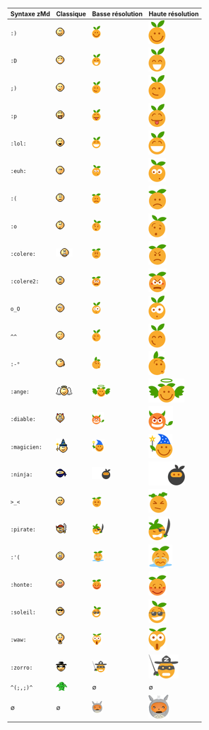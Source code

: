 Syntaxe zMd  | Classique                                                                                         | Basse résolution                             | Haute résolution
-------------|---------------------------------------------------------------------------------------------------|----------------------------------------------|-----------------
`:)`         | ![smile classic](https://raw.githubusercontent.com/zestedesavoir/zds-site/dev/assets/smileys/smile.png)     | ![smile low res](low_res/smile_LD.png)       | ![high res smile](high_res/smile_HD.png)
`:D`         | ![grin classic](https://raw.githubusercontent.com/zestedesavoir/zds-site/dev/assets/smileys/heureux.png)    | ![grin low res](low_res/grin_LD.gif)         | ![high res grin](high_res/grin_HD.gif)
`;)`         | ![wink classic](https://raw.githubusercontent.com/zestedesavoir/zds-site/dev/assets/smileys/clin.png)       | ![wink low res](low_res/wink_LD.png)         | ![high res wink](high_res/wink_HD.png)
`:p`         | ![razz classic](https://raw.githubusercontent.com/zestedesavoir/zds-site/dev/assets/smileys/langue.png)     | ![razz low res](low_res/razz_LD.png)         | ![high res razz](high_res/razz_HD.png)
`:lol:`      | ![lol classic](https://raw.githubusercontent.com/zestedesavoir/zds-site/dev/assets/smileys/rire.gif)        | ![lol low res](low_res/lol_LD.png)           | ![high res lol](high_res/lol_HD.png)
`:euh:`      | ![euh classic](https://raw.githubusercontent.com/zestedesavoir/zds-site/dev/assets/smileys/unsure.gif)      | ![euh low res](low_res/euh_LD.gif)           | ![high res euh](high_res/euh_HD.gif)
`:(`         | ![sad classic](https://raw.githubusercontent.com/zestedesavoir/zds-site/dev/assets/smileys/triste.png)      | ![sad low res](low_res/sad_LD.png)           | ![high res sad](high_res/sad_HD.png)
`:o`         | ![eek classic](https://raw.githubusercontent.com/zestedesavoir/zds-site/dev/assets/smileys/huh.png)         | ![eek low res](low_res/eek_LD.png)           | ![high res eek](high_res/eek_HD.png)
`:colere:`   | ![angry classic](https://raw.githubusercontent.com/zestedesavoir/zds-site/dev/assets/smileys/angry.gif)     | ![angry low res](low_res/angry_LD.png)       | ![high res angry](high_res/angry_HD.png)
`:colere2:`  | ![angry2 classic](https://raw.githubusercontent.com/zestedesavoir/zds-site/dev/assets/smileys/mechant.png)  | ![angry2 low res](low_res/angry2_LD.gif)     | ![high res angry2](high_res/angry2_HD.gif)
`o_O`        | ![shock classic](https://raw.githubusercontent.com/zestedesavoir/zds-site/dev/assets/smileys/blink.gif)     | ![shock low res](low_res/shock_LD.gif)       | ![high res shock](high_res/shock_HD.gif)
`^^`         | ![hehe classic](https://raw.githubusercontent.com/zestedesavoir/zds-site/dev/assets/smileys/hihi.png)       | ![hehe low res](low_res/hehe_LD.png)         | ![high res hehe](high_res/hehe_HD.png)
`:-°`        | ![phew classic](https://raw.githubusercontent.com/zestedesavoir/zds-site/dev/assets/smileys/siffle.png)     | ![phew low res](low_res/phew_LD.png)         | ![high res phew](high_res/phew_HD.png)
`:ange:`     | ![angel classic](https://raw.githubusercontent.com/zestedesavoir/zds-site/dev/assets/smileys/ange.png)      | ![angel low res](low_res/angel_LD.png)       | ![high res angel](high_res/angel_HD.png)
`:diable:`   | ![evil classic](https://raw.githubusercontent.com/zestedesavoir/zds-site/dev/assets/smileys/diable.png)     | ![evil low res](low_res/evil_LD.png)         | ![high res evil](high_res/evil_HD.png)
`:magicien:` | ![wizard classic](https://raw.githubusercontent.com/zestedesavoir/zds-site/dev/assets/smileys/magicien.png) | ![wizard low res](low_res/wizard_LD.png)     | ![high res wizard](high_res/wizard_HD.png)
`:ninja:`    | ![ninja classic](https://raw.githubusercontent.com/zestedesavoir/zds-site/dev/assets/smileys/ninja.png)     | ![ninja low res](low_res/ninja_LD.gif)       | ![high res ninja](high_res/ninja_HD.gif)
`>_<`        | ![mad classic](https://raw.githubusercontent.com/zestedesavoir/zds-site/dev/assets/smileys/pinch.png)       | ![mad low res](low_res/mad_LD.png)           | ![high res mad](high_res/mad_HD.png)
`:pirate:`   | ![pirate classic](https://raw.githubusercontent.com/zestedesavoir/zds-site/dev/assets/smileys/pirate.png)   | ![pirate low res](low_res/pirate_LD.png)     | ![high res pirate](high_res/pirate_HD.png)
`:'(`        | ![cry classic](https://raw.githubusercontent.com/zestedesavoir/zds-site/dev/assets/smileys/pleure.png)      | ![cry low res](low_res/cry_LD.png)           | ![high res cry](high_res/cry_HD.png)
`:honte:`    | ![oops classic](https://raw.githubusercontent.com/zestedesavoir/zds-site/dev/assets/smileys/rouge.png)      | ![oops low res](low_res/oops_LD.png)         | ![high res oops](high_res/oops_HD.png)
`:soleil:`   | ![cool classic](https://raw.githubusercontent.com/zestedesavoir/zds-site/dev/assets/smileys/soleil.png)     | ![cool low res](low_res/cool_LD.png)         | ![high res cool](high_res/cool_HD.png)
`:waw:`      | ![waw classic](https://raw.githubusercontent.com/zestedesavoir/zds-site/dev/assets/smileys/waw.png)         | ![waw low res](low_res/waw_LD.png)           | ![high res waw](high_res/waw_HD.png)
`:zorro:`    | ![zorro classic](https://raw.githubusercontent.com/zestedesavoir/zds-site/dev/assets/smileys/zorro.png)     | ![zorro low res](low_res/zorro_LD.png)       | ![high res zorro](high_res/zorro_HD.png)
`^(;,;)^`    | ![cthulhu classic](https://raw.githubusercontent.com/zestedesavoir/zds-site/dev/assets/smileys/cthulhu.png) | ∅                                            | ∅
∅            | ∅                                                                                                           | ![totoclem low res](low_res/totoclem_LD.png) | ![high res totoclem](high_res/totoclem_HD.png)
